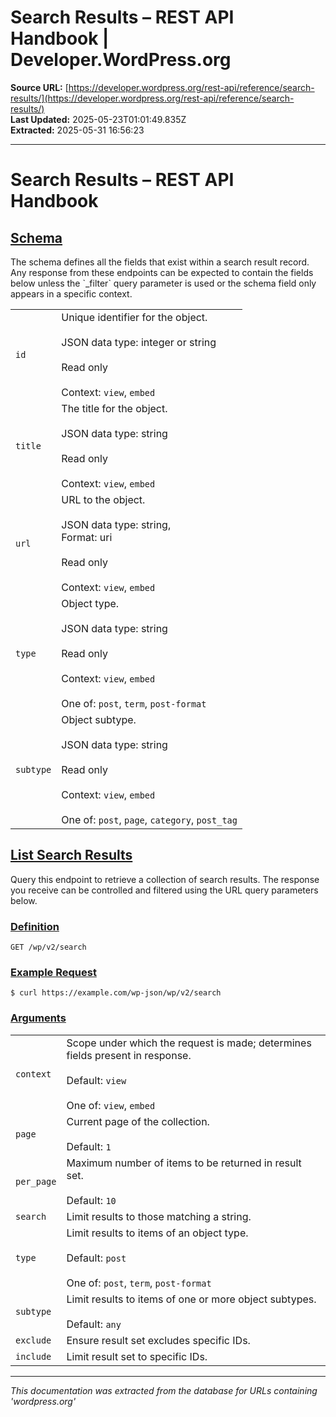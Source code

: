 # Search Results – REST API Handbook | Developer.WordPress.org

**Source URL:** [https://developer.wordpress.org/rest-api/reference/search-results/](https://developer.wordpress.org/rest-api/reference/search-results/)  
**Last Updated:** 2025-05-23T01:01:49.835Z  
**Extracted:** 2025-05-31 16:56:23

---

# Search Results – REST API Handbook

## [Schema](#schema)

The schema defines all the fields that exist within a search result record. Any response from these endpoints can be expected to contain the fields below unless the \`\_filter\` query parameter is used or the schema field only appears in a specific context.

|     |     |
| --- | --- |
| `id` | Unique identifier for the object.<br><br>JSON data type: integer or string<br><br>Read only<br><br>Context: `view`, `embed` |
| `title` | The title for the object.<br><br>JSON data type: string<br><br>Read only<br><br>Context: `view`, `embed` |
| `url` | URL to the object.<br><br>JSON data type: string,  <br>Format: uri<br><br>Read only<br><br>Context: `view`, `embed` |
| `type` | Object type.<br><br>JSON data type: string<br><br>Read only<br><br>Context: `view`, `embed`<br><br>One of: `post`, `term`, `post-format` |
| `subtype` | Object subtype.<br><br>JSON data type: string<br><br>Read only<br><br>Context: `view`, `embed`<br><br>One of: `post`, `page`, `category`, `post_tag` |

## [List Search Results](#list-search-results)

Query this endpoint to retrieve a collection of search results. The response you receive can be controlled and filtered using the URL query parameters below.

### [Definition](#definition)

`GET /wp/v2/search`

### [Example Request](#example-request)

`$ curl https://example.com/wp-json/wp/v2/search`

### [Arguments](#arguments)

|     |     |
| --- | --- |
| `context` | Scope under which the request is made; determines fields present in response.<br><br>Default: `view`<br><br>One of: `view`, `embed` |
| `page` | Current page of the collection.<br><br>Default: `1` |
| `per_page` | Maximum number of items to be returned in result set.<br><br>Default: `10` |
| `search` | Limit results to those matching a string. |
| `type` | Limit results to items of an object type.<br><br>Default: `post`<br><br>One of: `post`, `term`, `post-format` |
| `subtype` | Limit results to items of one or more object subtypes.<br><br>Default: `any` |
| `exclude` | Ensure result set excludes specific IDs. |
| `include` | Limit result set to specific IDs. |

---

*This documentation was extracted from the database for URLs containing 'wordpress.org'*
